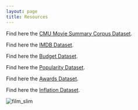 ```yaml
---
layout: page
title: Resources
---
```


Find here the [CMU Movie Summary Corpus Dataset](http://www.cs.cmu.edu/~ark/personas/). 

Find here the [IMDB Dataset](https://developer.imdb.com/non-commercial-datasets/). 

Find here the [Budget Dataset](https://www.kaggle.com/datasets/rounakbanik/the-movies-dataset?resource=download&select=movies_metadata.csv). 

Find here the [Popularity Dataset](https://today.yougov.com/ratings/entertainment/fame/all-time-actors-actresses/all). 

Find here the [Awards Dataset](https://datahub.io/rufuspollock/oscars-nominees-and-winners#resource-oscars-nominees-and-winners_zip). 

Find here the [Inflation Dataset](https://data.worldbank.org/indicator/FP.CPI.TOTL.ZG?end=2022&start=1960&view=chart). 

![film_slim](https://github.com/thetayne/thetayne.github.io/blob/master/_includes/film_slim.png?raw=true)
